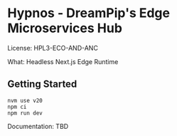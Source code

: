 # Hypnos - DreamPip's Edge Microservices Hub
License: HPL3-ECO-AND-ANC

What: Headless Next.js Edge Runtime

## Getting Started
```
nvm use v20
npm ci
npm run dev
```

Documentation: TBD
